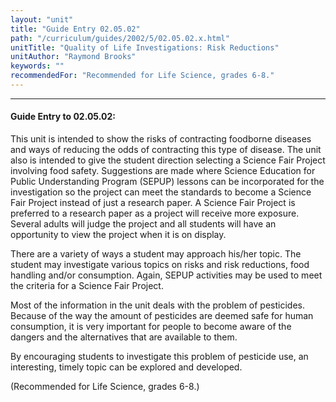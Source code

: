 ```yaml
---
layout: "unit"
title: "Guide Entry 02.05.02"
path: "/curriculum/guides/2002/5/02.05.02.x.html"
unitTitle: "Quality of Life Investigations: Risk Reductions"
unitAuthor: "Raymond Brooks"
keywords: ""
recommendedFor: "Recommended for Life Science, grades 6-8."
---
```

<body>
<hr/>
<h4>
Guide Entry to 02.05.02:
</h4>
<p>
This unit is intended to show the risks of contracting foodborne diseases and ways of reducing the odds of contracting this type of disease. The unit also is intended to give the student direction selecting a Science Fair Project involving food safety. Suggestions are made where Science Education for Public Understanding Program (SEPUP) lessons can be incorporated for the investigation so the project can meet the standards to become a Science Fair Project instead of just a research paper. A Science Fair Project is preferred to a research paper as a project will receive more exposure. Several adults will judge the project and all students will have an opportunity to view the project when it is on display.
</p>
<p>
There are a variety of ways a student may approach his/her topic. The student may investigate various topics on risks and risk reductions, food handling and/or consumption. Again, SEPUP activities may be used to meet the criteria for a Science Fair Project.
</p>
<p>
Most of the information in the unit deals with the problem of pesticides. Because of the way the amount of pesticides are deemed safe for human consumption, it is very important for people to become aware of the dangers and the alternatives that are available to them.
</p>
<p>
By encouraging students to investigate this problem of pesticide use, an interesting, timely topic can be explored and developed.
</p>
<p>
(Recommended for Life Science, grades 6-8.)
</p>
</body>